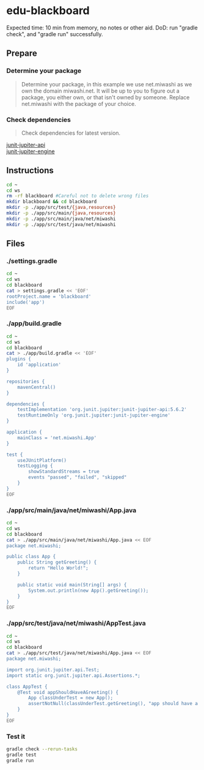 # edu-blackboard

Expected time: 10 min from memory, no notes or other aid.
DoD: run "gradle check", and "gradle run" successfully.

## Prepare

### Determine your package
> Determine your package, in this example we use net.miwashi as we own the domain miwashi.net.
> It will be up to you to figure out a package, you either own, or that isn't owned by someone.
> Replace net.miwashi with the package of your choice.
  
### Check dependencies

> Check dependencies for latest version.  
  
[junit-jupiter-api](https://mvnrepository.com/artifact/org.junit.jupiter/junit-jupiter-api)  
[junit-jupiter-engine](https://mvnrepository.com/artifact/org.junit.jupiter/junit-jupiter-engine)  

## Instructions

```bash
cd ~
cd ws
rm -rf blackboard #Careful not to delete wrong files
mkdir blackboard && cd blackboard
mkdir -p ./app/src/test/{java,resources}
mkdir -p ./app/src/main/{java,resources}
mkdir -p ./app/src/main/java/net/miwashi
mkdir -p ./app/src/test/java/net/miwashi
```

## Files

### ./settings.gradle

```bash
cd ~
cd ws
cd blackboard
cat > settings.gradle << 'EOF'
rootProject.name = 'blackboard'
include('app')
EOF
```

### ./app/build.gradle

```bash
cd ~
cd ws
cd blackboard
cat > ./app/build.gradle << 'EOF'
plugins {
    id 'application'
}

repositories {
    mavenCentral()
}

dependencies {
    testImplementation 'org.junit.jupiter:junit-jupiter-api:5.6.2'
    testRuntimeOnly 'org.junit.jupiter:junit-jupiter-engine'
}

application {
    mainClass = 'net.miwashi.App'
}

test {
    useJUnitPlatform()
    testLogging {
        showStandardStreams = true
        events "passed", "failed", "skipped"
    }
}
EOF
```

### ./app/src/main/java/net/miwashi/App.java

```bash
cd ~
cd ws
cd blackboard
cat > ./app/src/main/java/net/miwashi/App.java << EOF
package net.miwashi;

public class App {
    public String getGreeting() {
        return "Hello World!";
    }

    public static void main(String[] args) {
        System.out.println(new App().getGreeting());
    }
}
EOF
```

### ./app/src/test/java/net/miwashi/AppTest.java

```bash
cd ~
cd ws
cd blackboard
cat > ./app/src/test/java/net/miwashi/App.java << EOF
package net.miwashi;

import org.junit.jupiter.api.Test;
import static org.junit.jupiter.api.Assertions.*;

class AppTest {
    @Test void appShouldHaveAGreeting() {
        App classUnderTest = new App();
        assertNotNull(classUnderTest.getGreeting(), "app should have a greeting");
    }
}
EOF
```

### Test it

```bash
gradle check --rerun-tasks
gradle test
gradle run
```

